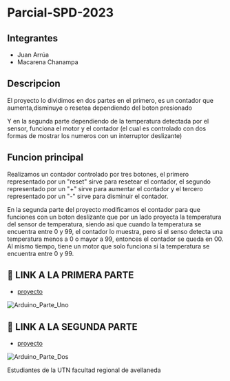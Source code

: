 # Parcial-SPD-2023

## Integrantes
- Juan Arrúa 
- Macarena Chanampa

## Descripcion
El proyecto lo dividimos en dos partes en el primero, es un contador que aumenta,disminuye o resetea dependiendo del boton presionado

Y en la segunda parte dependiendo de la temperatura detectada por el sensor, funciona el motor y el contador (el cual es controlado con dos formas de mostrar los numeros con un interruptor deslizante)

## Funcion principal
Realizamos un contador controlado por tres botones, el primero representado por un "reset" sirve para resetear el contador, el segundo representado por un "+" sirve para aumentar el contador y el tercero representado por un "-" sirve para disminuir el contador.

En la segunda parte del proyecto modificamos el contador para que funciones con un boton deslizante que por un lado proyecta la temperatura del sensor de temperatura, siendo asi que cuando la temperatura se encuentra entre 0 y 99, el contador lo muestra, pero si el senso detecta una temperatura menos a 0 o mayor a 99, entonces el contador se queda en 00.
Al mismo tiempo, tiene un motor que solo funciona si la temperatura se encuentra entre 0 y 99.

## :robot: LINK A LA PRIMERA PARTE
 - [proyecto](https://www.tinkercad.com/things/lK53Jqx9DzV-parcial-primera-parte/editel?sharecode=2p-wACrsbx6XOd84fZugA19rhzR628BaFuwaa5GE93s)

![Arduino_Parte_Uno](https://github.com/macachana/Parcial-SPD-2023/assets/123892029/6a004c37-8899-40cc-8de8-6ecd67b0b501)


## :robot: LINK A LA SEGUNDA PARTE
 - [proyecto](https://www.tinkercad.com/things/8eGbQiHqxrS-parcial-segunda-parte/editel?sharecode=vUwTpDuRsuGvyLwdAoSX3LTR16Y_a7iZby3rmRmdAQc)

![Arduino_Parte_Dos](https://github.com/macachana/Parcial-SPD-2023/assets/123892029/b5120c7f-712c-4b73-9fe2-40a47fcde43d)


Estudiantes de la UTN facultad regional de avellaneda
